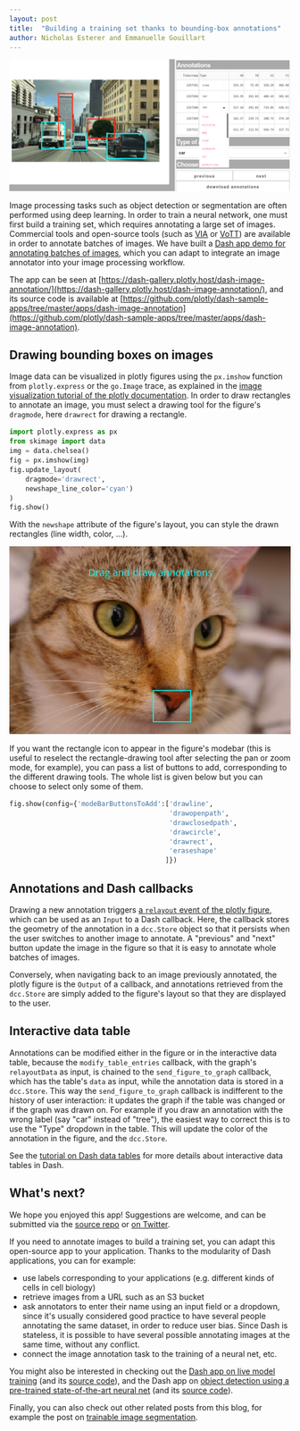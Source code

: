```yaml
---
layout: post
title:  "Building a training set thanks to bounding-box annotations"
author:	Nicholas Esterer and Emmanuelle Gouillart
---
```


![Screenshot of bounding box app](/assets/bounding-box-app.png)

Image processing tasks such as object detection or segmentation are often
performed using deep learning. In order to train a neural network, one must first
build a training set, which requires annotating a large set of images.
Commercial tools and open-source tools (such as [VIA](http://www.robots.ox.ac.uk/~vgg/software/via/)
or [VoTT](https://github.com/microsoft/VoTT)) are available in order to annotate batches of images.
We have built a [Dash app demo for annotating batches of images](https://dash-gallery.plotly.host/dash-image-annotation/),
which you can adapt to integrate an image annotator into your image processing
workflow.

The app can be seen at [https://dash-gallery.plotly.host/dash-image-annotation/](https://dash-gallery.plotly.host/dash-image-annotation/),
and its source code is available at
[https://github.com/plotly/dash-sample-apps/tree/master/apps/dash-image-annotation](https://github.com/plotly/dash-sample-apps/tree/master/apps/dash-image-annotation).


## Drawing bounding boxes on images

Image data can be visualized in plotly figures using the `px.imshow` function
from `plotly.express` or the `go.Image` trace, as explained in the [image
visualization tutorial of the plotly documentation](https://plotly.com/python/imshow/). 
In order to draw rectangles to annotate an image, you must select a drawing
tool for the figure's `dragmode`, here `drawrect` for drawing a rectangle.

```python
import plotly.express as px
from skimage import data
img = data.chelsea()
fig = px.imshow(img)
fig.update_layout(
    dragmode='drawrect',
    newshape_line_color='cyan')
)
fig.show()
```

With the `newshape` attribute of the figure's layout, you can style the drawn
rectangles (line width, color, ...). 

![Screenshot of bounding box app](/assets/imshow-chelsea-bb.png)

If you want the rectangle icon to appear in the figure's modebar (this is useful
to reselect the rectangle-drawing tool after selecting the pan or zoom mode,
for example), you can pass a list of buttons to add, corresponding to the
different drawing tools. The whole list is given below but you can choose to select only
some of them.

```python
fig.show(config={'modeBarButtonsToAdd':['drawline',
                                        'drawopenpath',
                                        'drawclosedpath',
                                        'drawcircle',
                                        'drawrect',
                                        'eraseshape'
                                       ]})
```

## Annotations and Dash callbacks

Drawing a new annotation triggers [a `relayout` event of the plotly figure](https://dash.plotly.com/interactive-graphing),
which can be used as an `Input` to a Dash callback. Here, the callback stores the
geometry of the annotation in a `dcc.Store` object so that it persists when
the user switches to another image to annotate. A "previous" and "next" button
update the image in the figure so that it is easy to annotate whole
batches of images.

Conversely, when navigating back to an image previously annotated, the plotly
figure is the `Output` of a callback, and annotations retrieved from the `dcc.Store`
are simply added to the figure's layout so that they are displayed to the user.



## Interactive data table

Annotations can be modified either in the figure or in the interactive data
table, because the `modify_table_entries` callback, with the graph's `relayoutData` as input, is chained to the `send_figure_to_graph` callback, which has the table's `data` as input, while the annotation data is stored in a `dcc.Store`.  This way the `send_figure_to_graph` callback is indifferent to the history of user interaction: it updates the graph if the table was changed or if the graph was drawn on. For example if you draw an
annotation with the wrong label (say "car" instead of "tree"), the easiest way to
correct this is to use the "Type" dropdown in the table. This will update the
color of the annotation in the figure, and the `dcc.Store`. 

See the [tutorial on Dash data tables](https://dash.plotly.com/datatable) for more details about
interactive data tables in Dash. 

## What's next? 

We hope you enjoyed this app! Suggestions are welcome, and can be submitted via the [source
repo](https://github.com/plotly/dash-sample-apps/) or [on Twitter](https://twitter.com/EGouillart).


If you need to annotate images to build a training set, you can adapt this
open-source app
to your application. Thanks to the modularity of Dash applications, you can for
example:

* use labels corresponding to your applications (e.g. different kinds of cells
  in cell biology) 
* retrieve images from a URL such as an S3 bucket
* ask annotators to enter their name using an input field or a dropdown,
  since it's usually considered good practice to have several people annotating
  the same dataset, in order to reduce user bias. Since Dash is stateless, it
  is possible to have several possible annotating images at the same time,
  without any conflict.
* connect the image annotation task to the training of a neural net, etc.


You might also be interested in checking out the [Dash app on live model training](https://dash-gallery.plotly.host/dash-live-model-training/) 
(and its [source code](https://github.com/plotly/dash-sample-apps/tree/master/apps/dash-live-model-training)),
and the Dash app on [object detection using a pre-trained state-of-the-art
neural net](https://dash-gallery.plotly.host/dash-detr/) (and its [source code](https://github.com/plotly/dash-detr)).

Finally, you can also check out other related posts from this blog, for
example the post on [trainable image segmentation](https://eoss-image-processing.github.io/2020/06/24/trainable-segmentation.html).
